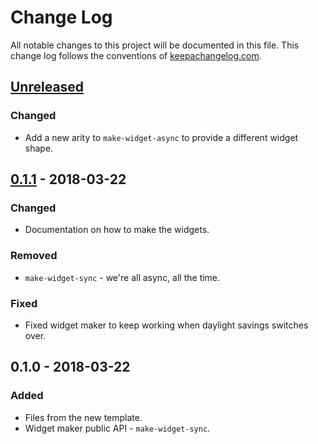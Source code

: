# Change Log
All notable changes to this project will be documented in this file. This change log follows the conventions of [keepachangelog.com](http://keepachangelog.com/).

## [Unreleased]
### Changed
- Add a new arity to `make-widget-async` to provide a different widget shape.

## [0.1.1] - 2018-03-22
### Changed
- Documentation on how to make the widgets.

### Removed
- `make-widget-sync` - we're all async, all the time.

### Fixed
- Fixed widget maker to keep working when daylight savings switches over.

## 0.1.0 - 2018-03-22
### Added
- Files from the new template.
- Widget maker public API - `make-widget-sync`.

[Unreleased]: https://github.com/your-name/asyncify/compare/0.1.1...HEAD
[0.1.1]: https://github.com/your-name/asyncify/compare/0.1.0...0.1.1
